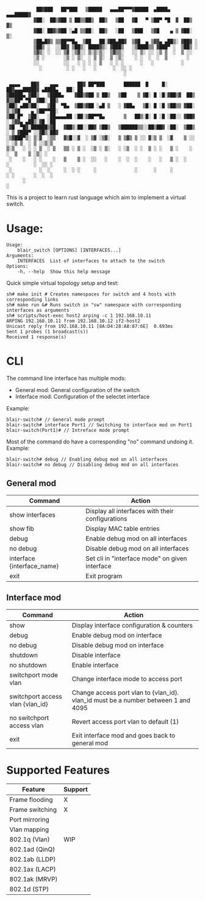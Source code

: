 ```
           ██▓███   ██▀███   ▒█████   ▄▄▄██▀▀▀▓█████  ▄████▄  ▄▄▄█████▓
          ▓██░  ██▒▓██ ▒ ██▒▒██▒  ██▒   ▒██   ▓█   ▀ ▒██▀ ▀█  ▓  ██▒ ▓▒
          ▓██░ ██▓▒▓██ ░▄█ ▒▒██░  ██▒   ░██   ▒███   ▒▓█    ▄ ▒ ▓██░ ▒░
          ▒██▄█▓▒ ▒▒██▀▀█▄  ▒██   ██░▓██▄██▓  ▒▓█  ▄ ▒▓▓▄ ▄██▒░ ▓██▓ ░ 
          ▒██▒ ░  ░░██▓ ▒██▒░ ████▓▒░ ▓███▒   ░▒████▒▒ ▓███▀ ░  ▒██▒ ░ 
          ▒▓▒░ ░  ░░ ▒▓ ░▒▓░░ ▒░▒░▒░  ▒▓▒▒░   ░░ ▒░ ░░ ░▒ ▒  ░  ▒ ░░   
          ░▒ ░       ░▒ ░ ▒░  ░ ▒ ▒░  ▒ ░▒░    ░ ░  ░  ░  ▒       ░    
          ░░         ░░   ░ ░ ░ ░ ▒   ░ ░ ░      ░   ░          ░      
            ░         ░ ░   ░   ░      ░  ░░ ░               
                                           ░                 

 ▄▄▄▄    ██▓    ▄▄▄       ██▓ ██▀███       ██████  █     █░ ██▓▄▄▄█████▓ ▄████▄   ██░ ██ 
▓█████▄ ▓██▒   ▒████▄    ▓██▒▓██ ▒ ██▒   ▒██    ▒ ▓█░ █ ░█░▓██▒▓  ██▒ ▓▒▒██▀ ▀█  ▓██░ ██▒
▒██▒ ▄██▒██░   ▒██  ▀█▄  ▒██▒▓██ ░▄█ ▒   ░ ▓██▄   ▒█░ █ ░█ ▒██▒▒ ▓██░ ▒░▒▓█    ▄ ▒██▀▀██░
▒██░█▀  ▒██░   ░██▄▄▄▄██ ░██░▒██▀▀█▄       ▒   ██▒░█░ █ ░█ ░██░░ ▓██▓ ░ ▒▓▓▄ ▄██▒░▓█ ░██ 
░▓█  ▀█▓░██████▒▓█   ▓██▒░██░░██▓ ▒██▒   ▒██████▒▒░░██▒██▓ ░██░  ▒██▒ ░ ▒ ▓███▀ ░░▓█▒░██▓
░▒▓███▀▒░ ▒░▓  ░▒▒   ▓▒█░░▓  ░ ▒▓ ░▒▓░   ▒ ▒▓▒ ▒ ░░ ▓░▒ ▒  ░▓    ▒ ░░   ░ ░▒ ▒  ░ ▒ ░░▒░▒
▒░▒   ░ ░ ░ ▒  ░ ▒   ▒▒ ░ ▒ ░  ░▒ ░ ▒░   ░ ░▒  ░ ░  ▒ ░ ░   ▒ ░    ░      ░  ▒    ▒ ░▒░ ░
 ░    ░   ░ ░    ░   ▒    ▒ ░  ░░   ░    ░  ░  ░    ░   ░   ▒ ░  ░      ░         ░  ░░ ░
 ░          ░  ░     ░  ░ ░     ░              ░      ░     ░           ░ ░       ░  ░  ░
      ░                                                                 ░                

```

This is a project to learn rust language which aim to implement a virtual switch.

Usage:
======

```
Usage:
	blair_switch [OPTIONS] [INTERFACES...]
Arguments:
	INTERFACES	List of interfaces to attach to the switch
Options:
	-h, --help	Show this help message
```

Quick simple virtual topology setup and test:
```
sh# make init # Creates namespaces for switch and 4 hosts with corresponding links
sh# make run &# Runs switch in "sw" namespace with corresponding interfaces as arguments
sh# scripts/host-exec host2 arping -c 1 192.168.10.11
ARPING 192.168.10.11 from 192.168.10.12 if2-host2
Unicast reply from 192.168.10.11 [8A:D4:28:A8:87:6E]  0.693ms
Sent 1 probes (1 broadcast(s))
Received 1 response(s)
```

CLI
===

The command line interface has multiple mods:
  - General mod: General configuration of the switch
  - Interface mod: Configuration of the selectet interface

Example:
```
blair-switch# // General mode prompt
blair-switch# interface Port1 // Switching to interface mod on Port1
blair-switch(Port1)# // Intreface mode prompt
```


Most of the command do have a corresponding "no" command undoing it.
Example:
```
blair-switch# debug // Enabling debug mod on all interfaces
blair-switch# no debug // Disabling debug mod on all interfaces
```

General mod
-----------


| Command | Action |
|---------|--------|
| show interfaces | Display all interfaces with their configurations |
| show fib | Display MAC table entries |
| debug | Enable debug mod on all interfaces |
| no debug | Disable debug mod on all interfaces |
| interface {interface\_name} | Set cli in "interface mode" on given interface |
| exit | Exit program |


Interface mod
-------------

| Command | Action |
|---------|--------|
| show | Display interface configuration & counters |
| debug | Enable debug mod on interface |
| no debug | Disable debug mod on interface |
| shutdown | Disable interface |
| no shutdown | Enable interface |
| switchport mode vlan | Change interface mode to access port |
| switchport access vlan {vlan\_id} | Change access port vlan to {vlan\_id}. vlan\_id must be a number between 1 and 4095 |
| no switchport access vlan | Revert access port vlan to default (1) |
| exit | Exit interface mod and goes back to general mod |

Supported Features
==================

| Feature | Support |
|---------|---------|
| Frame flooding |  X |
| Frame switching | X |
| Port mirroring | |
| Vlan mapping | |
| 802.1q (Vlan) | WIP |
| 802.1ad (QinQ) | |
| 802.1ab (LLDP) | |
| 802.1ax (LACP) | |
| 802.1ak (MRVP) | |
| 802.1d  (STP) | |

